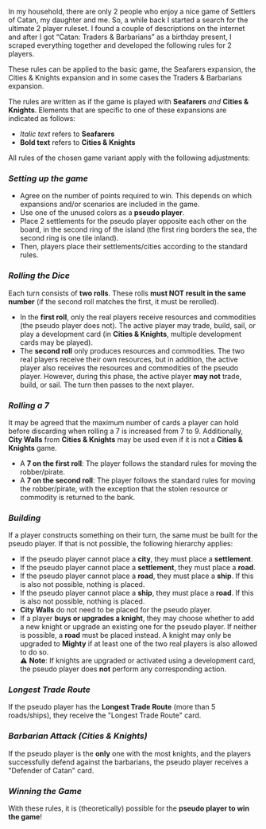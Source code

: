In my household, there are only 2 people who enjoy a nice game of Settlers of Catan, my daughter and me. So, a while back I started a search for the ultimate 2 player ruleset. I found a couple of descriptions on the internet and after I got “Catan: Traders & Barbarians” as a birthday present, I scraped everything together and developed the following rules for 2 players.

These rules can be applied to the basic game, the Seafarers expansion, the Cities & Knights expansion and in some cases the Traders & Barbarians expansion.

The rules are written as if the game is played with **Seafarers** *and* **Cities & Knights**. Elements that are specific to one of these expansions are indicated as follows:

* *Italic text* refers to **Seafarers**  
* **Bold text** refers to **Cities & Knights**

All rules of the chosen game variant apply with the following adjustments:

### ***Setting up the game***

* Agree on the number of points required to win. This depends on which expansions and/or scenarios are included in the game.  
* Use one of the unused colors as a **pseudo player**.  
* Place 2 settlements for the pseudo player opposite each other on the board, in the second ring of the island (the first ring borders the sea, the second ring is one tile inland).  
* Then, players place their settlements/cities according to the standard rules.

### ***Rolling the Dice***

Each turn consists of **two rolls**. These rolls **must NOT result in the same number** (if the second roll matches the first, it must be rerolled).

* In the **first roll**, only the real players receive resources and commodities (the pseudo player does not). The active player may trade, build, sail, or play a development card (in **Cities & Knights**, multiple development cards may be played).  
* The **second roll** only produces resources and commodities. The two real players receive their own resources, but in addition, the active player also receives the resources and commodities of the pseudo player. However, during this phase, the active player **may not** trade, build, or sail. The turn then passes to the next player.

### ***Rolling a 7***

It may be agreed that the maximum number of cards a player can hold before discarding when rolling a 7 is increased from 7 to 9\. Additionally, **City Walls** from **Cities & Knights** may be used even if it is not a **Cities & Knights** game.

* A **7 on the first roll**: The player follows the standard rules for moving the robber/pirate.  
* A **7 on the second roll**: The player follows the standard rules for moving the robber/pirate, with the exception that the stolen resource or commodity is returned to the bank.

### ***Building***

If a player constructs something on their turn, the same must be built for the pseudo player. If that is not possible, the following hierarchy applies:

* If the pseudo player cannot place a **city**, they must place a **settlement**.  
* If the pseudo player cannot place a **settlement**, they must place a **road**.  
* If the pseudo player cannot place a **road**, they must place a **ship**. If this is also not possible, nothing is placed.  
* If the pseudo player cannot place a **ship**, they must place a **road**. If this is also not possible, nothing is placed.  
* **City Walls** do not need to be placed for the pseudo player.  
* If a player **buys or upgrades a knight**, they may choose whether to add a new knight or upgrade an existing one for the pseudo player. If neither is possible, a **road** must be placed instead. A knight may only be upgraded to **Mighty** if at least one of the two real players is also allowed to do so.  
  ⚠️ **Note**: If knights are upgraded or activated using a development card, the pseudo player does **not** perform any corresponding action.

### ***Longest Trade Route***

If the pseudo player has the **Longest Trade Route** (more than 5 roads/ships), they receive the "Longest Trade Route" card.

### ***Barbarian Attack (Cities & Knights)***

If the pseudo player is the **only** one with the most knights, and the players successfully defend against the barbarians, the pseudo player receives a "Defender of Catan" card.

### ***Winning the Game***

With these rules, it is (theoretically) possible for the **pseudo player to win the game**\!

